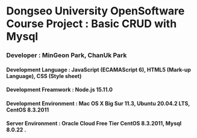 # Dongseo University OpenSoftware Course Project : Basic CRUD with Mysql
### Developer : MinGeon Park, ChanUk Park
#### Development Language : JavaScript (ECAMAScript 6), HTML5 (Mark-up Language), CSS (Style sheet)
#### Development Freamwork : Node.js 15.11.0
#### Development Environment : Mac OS X Big Sur 11.3, Ubuntu 20.04.2 LTS, CentOS 8.3.2011
#### Server Environment : Oracle Cloud Free Tier CentOS 8.3.2011, Mysql 8.0.22 .